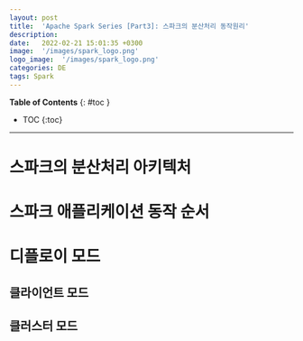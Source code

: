 ```yaml
---
layout: post
title:  'Apache Spark Series [Part3]: 스파크의 분산처리 동작원리'
description: 
date:   2022-02-21 15:01:35 +0300
image:  '/images/spark_logo.png'
logo_image:  '/images/spark_logo.png'
categories: DE
tags: Spark
---
```

**Table of Contents**
{: #toc }
*  TOC
{:toc}

---

# 스파크의 분산처리 아키텍처

# 스파크 애플리케이션 동작 순서

# 디플로이 모드

## 클라이언트 모드

## 클러스터 모드